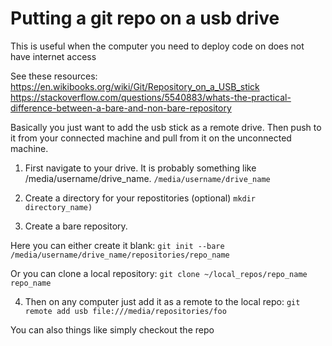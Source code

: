 # Putting a git repo on a usb drive

This is useful when the computer you need to deploy code on does not have internet access

See these resources:
https://en.wikibooks.org/wiki/Git/Repository_on_a_USB_stick
https://stackoverflow.com/questions/5540883/whats-the-practical-difference-between-a-bare-and-non-bare-repository


Basically you just want to add the usb stick as a remote drive. Then push to it from your connected machine and pull from it on the unconnected machine.

1) First navigate to your drive. It is probably something like /media/username/drive_name. `/media/username/drive_name`

2) Create a directory for your repostitories (optional) `mkdir directory_name)`

3) Create a bare repository. 

Here you can either create it blank: `git init --bare /media/username/drive_name/repositories/repo_name`

Or you can clone a local repository: `git clone ~/local_repos/repo_name repo_name`

4) Then on any computer just add it as a remote to the local repo: `git remote add usb file:///media/repositories/foo`

You can also things like simply checkout the repo
